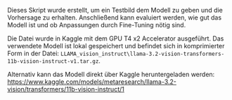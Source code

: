 Dieses Skript wurde erstellt, um ein Testbild dem Modell zu geben und die Vorhersage zu erhalten. 
Anschließend kann evaluiert werden, wie gut das Modell ist und ob Anpassungen durch Fine-Tuning nötig sind.

Die Datei wurde in Kaggle mit dem GPU T4 x2 Accelerator ausgeführt. 
Das verwendete Modell ist lokal gespeichert und befindet sich in komprimierter Form in der Datei: 
`LLAMA_vision_instruct\llama-3.2-vision-transformers-11b-vision-instruct-v1.tar.gz`.

Alternativ kann das Modell direkt über Kaggle heruntergeladen werden:  
https://www.kaggle.com/models/metaresearch/llama-3.2-vision/transformers/11b-vision-instruct/1